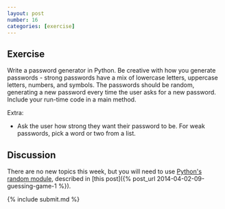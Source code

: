 ```yaml
---
layout: post
number: 16
categories: [exercise]
---
```


## Exercise

Write a password generator in Python. Be creative with how you generate passwords - strong passwords have a mix of lowercase letters, uppercase letters, numbers, and symbols. The passwords should be random, generating a new password every time the user asks for a new password. Include your run-time code in a main method. 

Extra:
 
 * Ask the user how strong they want their password to be. For weak passwords, pick a word or two from a list.

## Discussion

There are no new topics this week, but you will need to use [Python's random module](https://docs.python.org/3.3/library/random.html), described in [this post]({% post_url 2014-04-02-09-guessing-game-1 %}). 
 
{% include submit.md %}